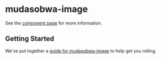mudasobwa-image
================

See the [component page](http://mudasobwa.github.io/mudasobwa-image) for more information.

## Getting Started

We've put together a [guide for mudasobwa-image](http://www.polymer-project.org/docs/start/reusableelements.html) to help get you rolling.
